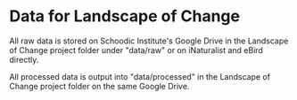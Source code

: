 # Data for Landscape of Change

All raw data is stored on Schoodic Institute's Google Drive in the Landscape of Change project folder under "data/raw" or on iNaturalist and eBird directly.

All processed data is output into "data/processed" in the Landscape of Change project folder on the same Google Drive.
